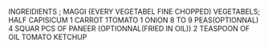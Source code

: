 

INGREIDIENTS ; MAGGI
           (EVERY VEGETABEL FINE CHOPPED)    VEGETABELS; HALF CAPISICUM
                          1 CARROT
                           1TOMATO 
                          1 ONION
                           8 TO 9 PEAS(OPTIONNAL)
4 SQUAR PCS OF PANEER (OPTIONNAL(FRIED IN OIL))
2 TEASPOON OF OIL
TOMATO KETCHUP 



